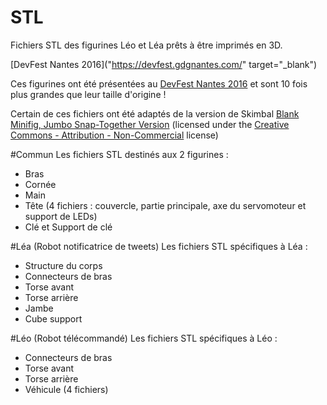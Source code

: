 # STL
Fichiers STL des figurines Léo et Léa prêts à être imprimés en 3D.

[DevFest Nantes 2016]("https://devfest.gdgnantes.com/" target="_blank")

Ces figurines ont été présentées au <a href="https://devfest.gdgnantes.com/" target="_blank">DevFest Nantes 2016</a> et sont 10 fois plus grandes que leur taille d'origine !

Certain de ces fichiers ont été adaptés de la version de Skimbal <a href="http://www.thingiverse.com/thing:170076" target="_blank">Blank Minifig, Jumbo Snap-Together Version</a> (licensed under the <a href="https://creativecommons.org/licenses/by-nc/3.0/" target="_blank">Creative Commons - Attribution - Non-Commercial</a> license)

#Commun
Les fichiers STL destinés aux 2 figurines :
- Bras
- Cornée
- Main
- Tête (4 fichiers : couvercle, partie principale, axe du servomoteur et support de LEDs)
- Clé et Support de clé

#Léa (Robot notificatrice de tweets)
Les fichiers STL spécifiques à Léa :
- Structure du corps
- Connecteurs de bras
- Torse avant
- Torse arrière
- Jambe
- Cube support

#Léo (Robot télécommandé)
Les fichiers STL spécifiques à Léo :
- Connecteurs de bras
- Torse avant
- Torse arrière
- Véhicule (4 fichiers)
